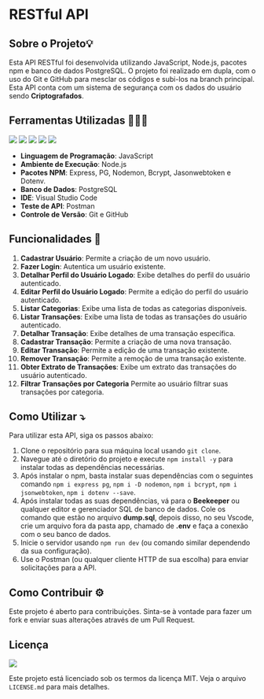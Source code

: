 # RESTful API 

## Sobre o Projeto💡

Esta API RESTful foi desenvolvida utilizando JavaScript, Node.js, pacotes npm e banco de dados PostgreSQL. O projeto foi realizado em dupla, com o uso do Git e GitHub para mesclar os códigos e subi-los na branch principal. Esta API conta com um sistema de segurança com os dados do usuário sendo **Criptografados**.

## Ferramentas Utilizadas 👨🏻‍💻
<p>
<img  src="https://img.shields.io/badge/Visual_Studio_Code-0078D4?style=for-the-badge&logo=visual%20studio%20code&logoColor=white"
<p/>
<img  src="https://img.shields.io/badge/JavaScript-323330?style=for-the-badge&logo=javascript&logoColor=F7DF1E"
<p/>
<img  src="https://img.shields.io/badge/Node.js-43853D?style=for-the-badge&logo=node.js&logoColor=white"
<p/>
<img  src="https://img.shields.io/badge/Express.js-404D59?style=for-the-badge"
<p/>
<img src="https://img.shields.io/badge/PostgreSQL-316192?style=for-the-badge&logo=postgresql&logoColor=white"
p/>

- **Linguagem de Programação**: JavaScript
- **Ambiente de Execução**: Node.js
- **Pacotes NPM**: Express, PG, Nodemon, Bcrypt, Jasonwebtoken e Dotenv.
- **Banco de Dados**: PostgreSQL
- **IDE**: Visual Studio Code
- **Teste de API**: Postman
- **Controle de Versão**: Git e GitHub

## Funcionalidades 🚀

1. **Cadastrar Usuário**: Permite a criação de um novo usuário.
2. **Fazer Login**: Autentica um usuário existente.
3. **Detalhar Perfil do Usuário Logado**: Exibe detalhes do perfil do usuário autenticado.
4. **Editar Perfil do Usuário Logado**: Permite a edição do perfil do usuário autenticado.
5. **Listar Categorias**: Exibe uma lista de todas as categorias disponíveis.
6. **Listar Transações**: Exibe uma lista de todas as transações do usuário autenticado.
7. **Detalhar Transação**: Exibe detalhes de uma transação específica.
8. **Cadastrar Transação**: Permite a criação de uma nova transação.
9. **Editar Transação**: Permite a edição de uma transação existente.
10. **Remover Transação**: Permite a remoção de uma transação existente.
11. **Obter Extrato de Transações**: Exibe um extrato das transações do usuário autenticado.
12. **Filtrar Transações por Categoria** Permite ao usuário filtrar suas transações por categoria.

## Como Utilizar ⤵️

Para utilizar esta API, siga os passos abaixo:

1. Clone o repositório para sua máquina local usando `git clone`.
2. Navegue até o diretório do projeto e execute `npm install -y` para instalar todas as dependências necessárias.
3. Após instalar o npm, basta instalar suas dependências com o seguintes comando `npm i express pg`, `npm i -D nodemon`, `npm i bcrypt`, `npm i jsonwebtoken`, `npm i dotenv --save`.
4. Após instalar todas as suas dependências, vá para o **Beekeeper** ou qualquer editor e gerenciador SQL de banco de dados. Cole os comando que estão no arquivo **dump.sql**, depois disso, no seu Vscode, crie um arquivo fora da pasta app, chamado de **.env** e faça a conexão com o seu banco de dados.
5. Inicie o servidor usando `npm run dev` (ou comando similar dependendo da sua configuração).
6. Use o Postman (ou qualquer cliente HTTP de sua escolha) para enviar solicitações para a API.

## Como Contribuir ⚙️

Este projeto é aberto para contribuições. Sinta-se à vontade para fazer um fork e enviar suas alterações através de um Pull Request.

## Licença 
<img src="https://badgen.net/github/license/micromatch/micromatch">

Este projeto está licenciado sob os termos da licença MIT. Veja o arquivo `LICENSE.md` para mais detalhes.